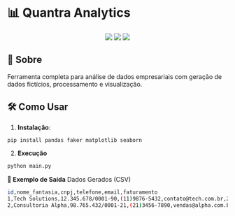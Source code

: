 # 📊 Quantra Analytics

<div align="center">
  <img src="https://img.shields.io/badge/Python-3.10+-3776AB?logo=python&logoColor=white">
  <img src="https://img.shields.io/badge/Pandas-1.5+-150458?logo=pandas&logoColor=white">
  <img src="https://img.shields.io/badge/License-MIT-yellow">
</div>

## 🌟 Sobre
Ferramenta completa para análise de dados empresariais com geração de dados fictícios, processamento e visualização.

## 🛠️ Como Usar

1. **Instalação**:
```bash
pip install pandas faker matplotlib seaborn
```
2. **Execução**
```bash
python main.py
```

**📌 Exemplo de Saída**
Dados Gerados (CSV)

```bash
id,nome_fantasia,cnpj,telefone,email,faturamento
1,Tech Solutions,12.345.678/0001-90,(11)9876-5432,contato@tech.com.br,250000.00
2,Consultoria Alpha,98.765.432/0001-21,(21)3456-7890,vendas@alpha.com.br,1800000.00
```
